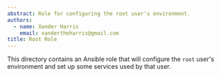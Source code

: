 ```yaml
---
abstract: Role for configuring the root user's environment.
authors:
  - name: Xander Harris
    email: xandertheharris@gmail.com
title: Root Role
---
```


This directory contains an Ansible role that will configure the `root` user's
environment and set up some services used by that user.
